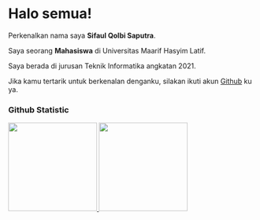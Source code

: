 # Halo semua! 

Perkenalkan nama saya **Sifaul Qolbi Saputra**.<br>

Saya seorang **Mahasiswa** di Universitas Maarif Hasyim Latif.<br>

Saya berada di jurusan Teknik Informatika angkatan 2021.<br>

Jika kamu tertarik untuk berkenalan denganku, silakan ikuti akun [Github](https://github.com/SifaulQolbiSaputra/) ku ya.<br>

### Github Statistic
<p align="left">
<a href="https://github.com/SifaulQolbiSaputra">
  <img height="180em" src="https://github-readme-stats-eight-theta.vercel.app/api?username=SifaulQolbiSaputra&show_icons=true&theme=algolia&include_all_commits=true&count_private=true"/>
  <img height="180em" src="https://github-readme-stats-eight-theta.vercel.app/api/top-langs/?username=SifaulQolbiSaputra&layout=compact&theme=algolia"/>
</a>
</p>
